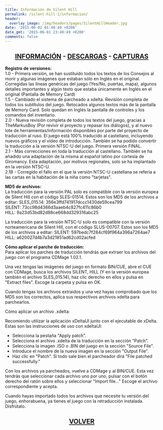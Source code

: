 ```yaml
---
title: Información de Silent Hill
permalink: /silent-hill-1/informacion/
header:
  overlay_image: /img/headers/pages/SilentHillHeader.jpg
date: '2015-06-02 01:40:49 +0200'
date_gmt: '2015-06-01 23:40:49 +0200'
comments: false
---
```

<h2 style="text-align: center;"><strong><a href="/silent-hill-1/informacion/">INFORMACIÓN</a> - <a href="/silent-hill-1/descargar/">DESCARGAS</a> - <a href="/silent-hill-1/capturas/">CAPTURAS</a></strong></h2>

**Registro de versiones:**  
1.0 - Primera versión, se han sustituido todos los textos de los Consejos al morir y algunas 
imágenes que estaban sólo en Inglés en el original. Corregidas las líneas genéricas del juego 
(Yes/No, puertas, mapa), algunos detalles importantes y algún texto que estaba únicamente en 
Inglés en el original (Pantalla de Memory Card)  
1.5 - Cambiado el sistema de parcheado a xdelta. Revisión completa de todos los subtítulos del 
juego. Retocados algunos textos más de la pantalla de Memory Card. Solo quedan en Inglés la 
pantalla de controles y los comandos del inventario.  
2.0 - Nueva revisión completa de todos los textos del juego, gracias a TheMarkusBoy (Por revivir 
el proyecto y repasar los diálogos), y al nuevo lote de herramientas/información disponibles por 
parte del proyecto de traducción al ruso. El juego está 100% traducido al castellano, incluyendo 
nuevos gráficos y el vídeo de introducción. También se ha podido convertir la traducción a la 
versión NTSC-U del juego. Primera versión FINAL.  
2.1 - Más correcciones en toda la traducción al castellano. También se ha añadido una adaptación 
de la misma al español latino por cortesía de Giromancy. 
Esta adaptación, por motivos regionales, solo se ha implantado en la versión NTSC-U.  
2.1B - Corregido el fallo en el que la versión NTSC-U castellana se refería a las cartas en la 
habitación de la niña como "tarjetas".

**MD5 de archivos:**  
La traducción para la versión PAL solo es compatible con la versión europea 
de Silent Hill con el código SLES-01514. Estos son los MD5 de los archivos 
a editar:
SLES_015.14: 356e3ffd741917dccc1430de59cea799  
SILENT: 73cc98d4366d3aaeb4c827fc411c86b0  
HILL: 9a23d53bd82d88ce668dd329316abc25  

La traducción para la versión NTSC-U solo es compatible con la versión 
norteamericana de Silent Hill, con el código SLUS-00707. Estos son los MD5 
de los archivos a editar:
SILENT: 597bedc7f284cf69f964a396a7264ae7  
HILL: a620027d4b7a3d21851ad62cd02acfed  

**Cómo aplicar el parche de traducción:**  
Para aplicar los parches de traducción tendrás que extraer los archivos del 
juego con el programa CDMage 1.02.1.

Una vez tengas las imágenes del juego en formato BIN/CUE, abre el CUE con 
CDMage, busca los archivos SILENT, HILL (Y en la versión europea también el 
archivo SLES_015.14), haz clic derecho en ellos y pulsa en "Extract files". 
Escoge la carpeta y pulsa en OK.

Cuando tengas los archivos extraidos y una vez hayas comprobado que los MD5 
son los correctos, aplica sus respectivos archivos xdelta para parchearlos.

Cómo aplicar un archivo .xdelta:

Recomiendo utilizar la aplicación xDeltaUI junto con el ejecutable de 
xDelta. Estas son las instrucciones de uso con xdeltaUI:
 - Selecciona la pestaña "Apply patch".  
 - Selecciona el archivo .xdelta de la traducción en la sección "Patch".  
 - Selecciona la imagen .ISO o .BIN del juego en la sección "Source File".  
 - Introduce el nombre de la nueva imagen en la sección "Output File".  
 - Haz clic en "Patch". Si todo sale bien el parcheador dirá "File patched 
   successfully."

Con los archivos ya parcheados, vuelve a CDMage y al BIN/CUE. Esta vez 
tendrás que seleccionar cada archivo uno por uno, pulsar con el botón 
derecho del ratón sobre ellos y seleccionar "Import file..." Escoge el 
archivo correspondiente y acepta.

Cuando hayas importado todos los archivos que necesite tu versión del juego, 
enhorabuena, ya tienes el juego con la retraducción instalada. Disfrútalo.

<h2 style="text-align: center;"><strong><a href="/silent-hill-1/">VOLVER</a></strong></h2>
<br>
<br>
<br>
